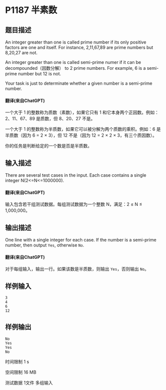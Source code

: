 # P1187 半素数

## 题目描述

An integer greater than one is called prime number if its only positive factors are one and itself. For instance, 2,11,67,89 are prime numbers but 8,20,27 are not.

An integer greater than one is called semi-prime numer if it can be decompounded（因数分解） to 2 prime numbers. For example, 6 is a semi-prime number but 12 is not.

Your task is just to determinate whether a given number is a semi-prime number.

#### 翻译(来自ChatGPT)

一个大于 1 的整数称为质数（素数），如果它只有 1 和它本身两个正因数。例如：2、11、67、89 是质数，但 8、20、27 不是。

一个大于 1 的整数称为半质数，如果它可以被分解为两个质数的乘积。例如：6 是半质数（因为 6 = 2 × 3），但 12 不是（因为 12 = 2 × 2 × 3，有三个质因数）。

你的任务是判断给定的一个数是否是半质数。

## 输入描述

There are several test cases in the input. Each case contains a single integer N(2<=N<=1000000).

#### 翻译(来自ChatGPT)

输入包含若干组测试数据。每组测试数据为一个整数 N，满足：2 ≤ N ≤ 1,000,000。

## 输出描述

One line with a single integer for each case. If the number is a semi-prime number, then output `Yes`, otherwise `No`.

#### 翻译(来自ChatGPT)

对于每组输入，输出一行。如果该数是半质数，则输出 `Yes`，否则输出 `No`。

## 样例输入

```
3
4
6
12
```

## 样例输出

```
No
Yes
Yes
No
```


时间限制  1 s

空间限制  16 MB

测试数据  1文件 多组输入
